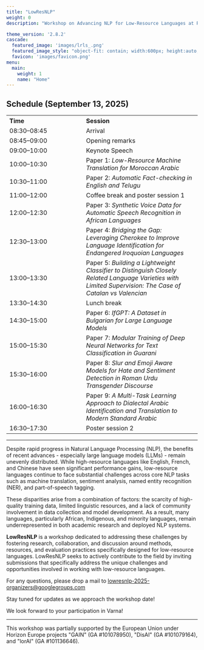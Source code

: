 ```yaml
---
title: "LowResNLP"
weight: 0
description: "Workshop on Advancing NLP for Low-Resource Languages at RANLP 2025 (Varna, Bulgaria), Sep 13"

theme_version: '2.8.2'
cascade:
  featured_image: 'images/lrls_.png'
  featured_image_style: "object-fit: contain; width:600px; height:auto;"
  favicon: 'images/favicon.png'
menu:
  main:
    weight: 1
    name: "Home"
---
```


<!-- # LowResNLP: Workshop on Advancing NLP for Low-Resource Languages at **RANLP 2025**, Varna, Bulgaria   -->

<!-- --- -->

## Schedule (September 13, 2025)

<table style="border-collapse: collapse; width: 100%;">
  <tr>
    <th style="width: 150px; text-align:left;">Time</th>
    <th style="width: 20px;"></th>
    <th style="text-align:left;">Session</th>
  </tr>
  <tr>
    <td>08:30–08:45</td>
    <td></td>
    <td>Arrival</td>
  </tr>
  <tr>
    <td>08:45–09:00</td>
    <td></td>
    <td>Opening remarks</td>
  </tr>
  <tr>
    <td>09:00–10:00</td>
    <td></td>
    <td>Keynote Speech</td>
  </tr>
  <tr>
    <td>10:00–10:30</td>
    <td></td>
    <td>Paper 1: <em>Low-Resource Machine Translation for Moroccan Arabic</em></td>
  </tr>
  <tr>
    <td>10:30–11:00</td>
    <td></td>
    <td>Paper 2: <em>Automatic Fact-checking in English and Telugu</em></td>
  </tr>
  <tr>
    <td>11:00–12:00</td>
    <td></td>
    <td>Coffee break and poster session 1</td>
  </tr>
  <tr>
    <td>12:00–12:30</td>
    <td></td>
    <td>Paper 3: <em>Synthetic Voice Data for Automatic Speech Recognition in African Languages</em></td>
  </tr>
  <tr>
    <td>12:30–13:00</td>
    <td></td>
    <td>Paper 4: <em>Bridging the Gap: Leveraging Cherokee to Improve Language Identification for Endangered Iroquoian Languages</em></td>
  </tr>
  <tr>
    <td>13:00–13:30</td>
    <td></td>
    <td>Paper 5: <em>Building a Lightweight Classifier to Distinguish Closely Related Language Varieties with Limited Supervision: The Case of Catalan vs Valencian</em></td>
  </tr>
  <tr>
    <td>13:30–14:30</td>
    <td></td>
    <td>Lunch break</td>
  </tr>
  <tr>
    <td>14:30–15:00</td>
    <td></td>
    <td>Paper 6: <em>IfGPT: A Dataset in Bulgarian for Large Language Models</em></td>
  </tr>
  <tr>
    <td>15:00–15:30</td>
    <td></td>
    <td>Paper 7: <em>Modular Training of Deep Neural Networks for Text Classification in Guarani</em></td>
  </tr>
  <tr>
    <td>15:30–16:00</td>
    <td></td>
    <td>Paper 8: <em>Slur and Emoji Aware Models for Hate and Sentiment Detection in Roman Urdu Transgender Discourse</em></td>
  </tr>
  <tr>
    <td>16:00–16:30</td>
    <td></td>
    <td>Paper 9: <em>A Multi-Task Learning Approach to Dialectal Arabic Identification and Translation to Modern Standard Arabic</em></td>
  </tr>
  <tr>
    <td>16:30–17:30</td>
    <td></td>
    <td>Poster session 2</td>
  </tr>
</table>

---

Despite rapid progress in Natural Language Processing (NLP), the benefits of recent advances - especially large language models (LLMs) - remain unevenly distributed. While high-resource languages like English, French, and Chinese have seen significant performance gains, low-resource languages continue to face substantial challenges across core NLP tasks such as machine translation, sentiment analysis, named entity recognition (NER), and part-of-speech tagging.

These disparities arise from a combination of factors: the scarcity of high-quality training data, limited linguistic resources, and a lack of community involvement in data collection and model development. As a result, many languages, particularly African, Indigenous, and minority languages, remain underrepresented in both academic research and deployed NLP systems.

**LowResNLP** is a workshop dedicated to addressing these challenges by fostering research, collaboration, and discussion around methods, resources, and evaluation practices specifically designed for low-resource languages. LowResNLP seeks to actively contribute to the field by inviting submissions that specifically address the unique challenges and opportunities involved in working with low-resource languages.

For any questions, please drop a mail to lowresnlp-2025-organizers@googlegroups.com 

Stay tuned for updates as we approach the workshop date!

We look forward to your participation in Varna!

---

This workshop was partially supported by the European Union under Horizon Europe projects "GAIN" (GA #101078950), "DisAI" (GA #101079164), and "lorAI" (GA #101136646).
